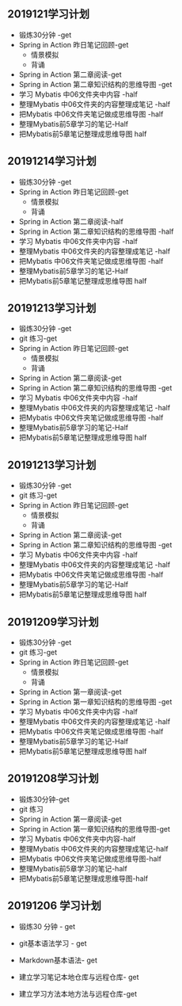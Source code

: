 

## 2019121学习计划

- 锻炼30分钟 -get
- Spring in Action 昨日笔记回顾-get
  - 情景模拟
  - 背诵
- Spring in Action 第二章阅读-get
- Spring in Action 第二章知识结构的思维导图 -get
- 学习 Mybatis 中06文件夹中内容 -half
- 整理Mybatis 中06文件夹的内容整理成笔记 -half
- 把Mybatis 中06文件夹笔记做成思维导图 -half
- 整理Mybatis前5章学习的笔记-Half 
- 把Mybatis前5章笔记整理成思维导图 half

## 20191214学习计划

- 锻炼30分钟 -get
- Spring in Action 昨日笔记回顾-get
  - 情景模拟
  - 背诵
- Spring in Action 第二章阅读-half
- Spring in Action 第二章知识结构的思维导图 -half
- 学习 Mybatis 中06文件夹中内容 -half
- 整理Mybatis 中06文件夹的内容整理成笔记 -half
- 把Mybatis 中06文件夹笔记做成思维导图 -half
- 整理Mybatis前5章学习的笔记-Half 
- 把Mybatis前5章笔记整理成思维导图 half

## 20191213学习计划

- 锻炼30分钟 -get
- git 练习-get
- Spring in Action 昨日笔记回顾-get
  - 情景模拟
  - 背诵
- Spring in Action 第二章阅读-get
- Spring in Action 第二章知识结构的思维导图 -get
- 学习 Mybatis 中06文件夹中内容 -half
- 整理Mybatis 中06文件夹的内容整理成笔记 -half
- 把Mybatis 中06文件夹笔记做成思维导图 -half
- 整理Mybatis前5章学习的笔记-Half 
- 把Mybatis前5章笔记整理成思维导图 half

## 20191213学习计划

- 锻炼30分钟 -get
- git 练习-get
- Spring in Action 昨日笔记回顾-get
  - 情景模拟
  - 背诵
- Spring in Action 第二章阅读-get
- Spring in Action 第二章知识结构的思维导图 -get
- 学习 Mybatis 中06文件夹中内容 -half
- 整理Mybatis 中06文件夹的内容整理成笔记 -half
- 把Mybatis 中06文件夹笔记做成思维导图 -half
- 整理Mybatis前5章学习的笔记-Half 
- 把Mybatis前5章笔记整理成思维导图 half

## 20191209学习计划

- 锻炼30分钟 -get
- git 练习-get
- Spring in Action 昨日笔记回顾-get
  * 情景模拟
  * 背诵
- Spring in Action 第一章阅读-get
- Spring in Action 第一章知识结构的思维导图 -get
- 学习 Mybatis 中06文件夹中内容 -half
- 整理Mybatis 中06文件夹的内容整理成笔记 -half
- 把Mybatis 中06文件夹笔记做成思维导图 -half
- 整理Mybatis前5章学习的笔记-Half 
- 把Mybatis前5章笔记整理成思维导图 half

## 20191208学习计划

* 锻炼30分钟-get
* git 练习
* Spring in Action 第一章阅读-get 
* Spring in Action 第一章知识结构的思维导图-get
* 学习 Mybatis 中06文件夹中内容-half
* 整理Mybatis 中06文件夹的内容整理成笔记-half
* 把Mybatis 中06文件夹笔记做成思维导图-half
* 整理Mybatis前5章学习的笔记-half
* 把Mybatis前5章笔记整理成思维导图-half



## 20191206 学习计划

* 锻炼30 分钟  - get

* git基本语法学习 - get

* Markdown基本语法- get

* 建立学习笔记本地仓库与远程仓库- get

* 建立学习方法本地方法与远程仓库-get

  